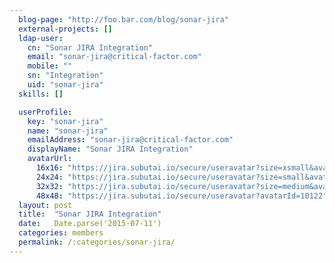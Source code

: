 ```yaml
---
  blog-page: "http://foo.bar.com/blog/sonar-jira"
  external-projects: []
  ldap-user: 
    cn: "Sonar JIRA Integration"
    email: "sonar-jira@critical-factor.com"
    mobile: ""
    sn: "Integration"
    uid: "sonar-jira"
  skills: []

  userProfile: 
    key: "sonar-jira"
    name: "sonar-jira"
    emailAddress: "sonar-jira@critical-factor.com"
    displayName: "Sonar JIRA Integration"
    avatarUrl: 
      16x16: "https://jira.subutai.io/secure/useravatar?size=xsmall&avatarId=10122"
      24x24: "https://jira.subutai.io/secure/useravatar?size=small&avatarId=10122"
      32x32: "https://jira.subutai.io/secure/useravatar?size=medium&avatarId=10122"
      48x48: "https://jira.subutai.io/secure/useravatar?avatarId=10122"
  layout: post
  title:  "Sonar JIRA Integration"
  date:   Date.parse('2015-07-11')
  categories: members
  permalink: /:categories/sonar-jira/
---
```

